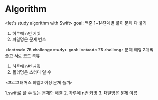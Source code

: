 # Algorithm

<let's study algorithm with Swift>
goal: 백준 1~14단계별 풀이 문제 다 풀기 

1. 하루에 n번 커밋
2. 파일명은 문제 번호


<leetcode 75 challenge study> 
goal: leetcode 75 challenge 문제 매일 2개씩 풀고 서로 코드 리뷰 

1. 하루에 n번 커밋 
2. 폴더명은 스터디 일 수 

<프로그래머스 레벨2 이상 문제 풀기> 

1.swift로 풀 수 있는 문제만 해결
2. 하루에 n번 커밋 
3. 파일명은 문제 이름 
